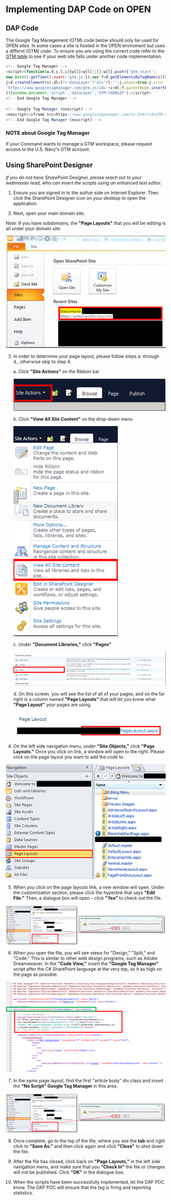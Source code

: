 # Implementing DAP Code on OPEN

## DAP Code
The Google Tag Management (GTM) code below should only be used for OPEN sites. In some cases a site is hosted in the OPEN enviroment but uses a differnt (GTM) code. To ensure you are using the correct code refer to the [GTM table](https://github.com/usnavy/DAP-Implementation/blob/master/GTM-table.md) to see if your web site falls under another code implementation. 

```javascript
<!-- Google Tag Manager -->
<script>(function(w,d,s,l,i){w[l]=w[l]||[];w[l].push({'gtm.start':
new Date().getTime(),event:'gtm.js'});var f=d.getElementsByTagName(s)[0],
j=d.createElement(s),dl=l!='dataLayer'?'&l='+l:'';j.async=true;j.src=
'https://www.googletagmanager.com/gtm.js?id='+i+dl;f.parentNode.insertBefore(j,f);
})(window,document,'script','dataLayer','GTM-54DBGZP');</script>
<!-- End Google Tag Manager -->

<!-- Google Tag Manager (noscript) -->
<noscript><iframe src=https://www.googletagmanager.com/ns.html?id=GTM-54DBGZP height="0" width="0" style="display:none;visibility:hidden"></iframe></noscript>
<!-- End Google Tag Manager (noscript) -->
```

### NOTE about Google Tag Manager
If your Command wants to manage a GTM workspace, please request access to the U.S. Navy's GTM account. 

## Using SharePoint Designer
*If you do not have SharePoint Designer, please reach out to your webmaster lead, who can insert the scripts using an enhanced text editor.*
  
  1. Ensure you are signed in to the author side on Internet Explorer. Then click the SharePoint Designer icon on your desktop to open the application.
  
  2. Next, open your main domain site.
  
  Note: If you have subdomains, the **"Page Layouts"** that you will be editing is all under your domain site:
  
  ![alt text](https://github.com/Photomate78/DAP-Implementation/blob/master/images/image-1.PNG "Logo Title Text 1")
  
  
  3. In order to determine your page layout, please follow steps a. through d., otherwise skip to step 4.
     
     a. Click **"Site Actions"** on the Ribbon bar
     
      ![alt text](https://github.com/Photomate78/DAP-Implementation/blob/master/images/image-2.PNG "Logo Title Text 2")
     
     b. Click **"View All Site Content"** on the drop-down menu
     
      ![alt text](https://github.com/Photomate78/DAP-Implementation/blob/master/images/image-3.PNG "Logo Title Text 3")
     
     c. Under **"Document Libraries,"** click **"Pages"**
     
     ![alt text](https://github.com/Photomate78/DAP-Implementation/blob/master/images/image-4.PNG "Logo Title Text 4")
     
     d. On this screen, you will see the list of all of your pages, and on the far right is a column named **"Page Layouts"** that will let you know what **"Page Layout"** your pages are using.
     
     ![alt text](https://github.com/Photomate78/DAP-Implementation/blob/master/images/image-5.PNG "Logo Title Text 5")
  
  4. On the left side navigation menu, under **"Site Objects,"** click **"Page Layouts."** Once you click on link, a window will open to the right. Please click on the page layout you want to add the code to.
  
  ![alt text](https://github.com/Photomate78/DAP-Implementation/blob/master/images/image-6.PNG "Logo Title Text 6")
  
  5. When you click on the page layouts link, a new window will open. Under the customization section, please click the hyperlink that says **"Edit File."** Then, a dialogue box will open - click **"Yes"** to check out the file. 
  
  ![alt text](https://github.com/Photomate78/DAP-Implementation/blob/master/images/image-7.PNG "Logo Title Text 7")
  
  6. When you open the file, you will see views for "Design," "Split," and "Code." This is similar to other web design programs, such as Adobe Dreamweaver. In the **"Code View,"** insert the **"Google Tag Manager"** script after the C# SharePoint language at the very top, so it as high on the page as possible. 
  
  ![alt text](https://github.com/Photomate78/DAP-Implementation/blob/master/images/image-8.PNG "Logo Title Text 8")
  
  7. In the same page layout, find the first "article body" div class and insert the **"No Script" Google Tag Manager** in this area.
  
  ![alt text](https://github.com/Photomate78/DAP-Implementation/blob/master/images/image-7.PNG "Logo Title Text 9")
  
  8. Once complete, go to the top of the file, where you see the **tab** and right click to **"Save As."** and then click again and click **"Close"** to shut down the file. 
  
  9. After the file has closed, click back on **"Page Layouts,"** in the left side navigation menu, and make sure that you **"Check In"** the file or changes will not be published. Click **"OK"** in the dialogue box. 
  
 10. When the scripts have been successfully implemented, let the DAP POC know. The DAP POC will ensure that the tag is firing and reporting statistics.  
  
